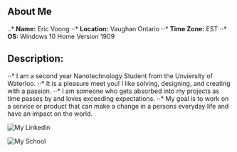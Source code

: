 ## About Me

..* **Name:** Eric Voong
⋅⋅* **Location:** Vaughan Ontario
⋅⋅* **Time Zone:** EST
⋅⋅* **OS:** Windows 10 Home Version 1909

## Description:
⋅⋅* I am a second year Nanotechnology Student from the Unviersity of Waterloo.
⋅⋅* It is a pleasure meet you! I like solving, designing, and creating with a passion. 
⋅⋅* I am someone who gets absorbed into my projects as time passes by and loves exceeding expectations. 
⋅⋅* My goal is to work on a service or product that can make a change in a persons everyday life and have an impact on the world. 

![My Linkedin](https://www.linkedin.com/in/eric-voong/)

![My School](https://uwaterloo.ca/quest/sites/ca.quest/files/styles/banner-wide/public/uploads/images/banners/uwaterloo_campus_winter.jpg)
